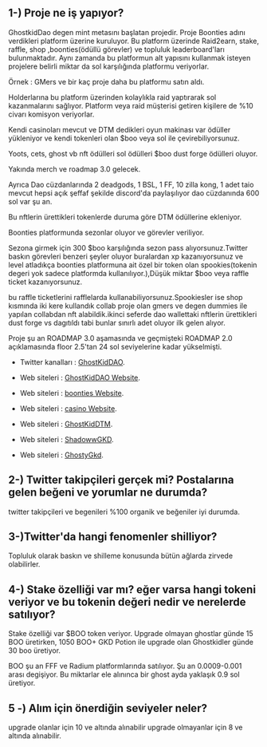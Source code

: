 ## 1-) Proje ne iş yapıyor?

GhostkidDao degen mint metasını başlatan projedir.
Proje Boonties adını verdikleri platform üzerine kuruluyor.
Bu platform üzerinde Raid2earn, stake, raffle, shop ,boonties(ödüllü görevler) ve topluluk leaderboard'ları bulunmaktadır.
Aynı zamanda bu platformun alt yapısını kullanmak isteyen projelere belirli miktar da sol karşılığında platformu veriyorlar.

Örnek : GMers ve bir kaç proje daha bu platformu satın aldı.

Holderlarına bu platform üzerinden kolaylıkla raid yaptırarak sol kazanmalarını sağlıyor.
Platform veya raid müşterisi getiren kişilere de %10 civarı komisyon veriyorlar.

Kendi casinoları mevcut ve DTM dedikleri oyun makinası var ödüller yükleniyor ve kendi tokenleri olan $boo veya sol ile çevirebiliyorsunuz.

Yoots, cets, ghost vb nft ödülleri sol ödülleri $boo dust forge ödülleri oluyor.

Yakında merch ve roadmap 3.0 gelecek.

Ayrıca Dao cüzdanlarında 2 deadgods, 1 BSL, 1 FF, 10 zilla kong, 1 adet taio mevcut hepsi açık şeffaf şekilde discord'da paylaşılıyor dao cüzdanında 600 sol var şu an.

Bu nftlerin ürettikleri tokenlerde duruma göre DTM ödüllerine ekleniyor.

Boonties platformunda sezonlar oluyor ve görevler veriliyor.

Sezona girmek için 300 $boo karşılığında sezon pass alıyorsunuz.Twitter baskın görevleri benzeri şeyler oluyor buralardan xp kazanıyorsunuz ve level atladıkça boonties platformuna ait özel bir token olan spookies(tokenin degeri yok sadece platformda kullanılıyor.),Düşük miktar $boo veya raffle ticket kazanıyorsunuz.

bu raffle ticketlerini rafflelarda kullanabiliyorsunuz.Spookiesler ise shop kısmında iki kere kullandık collab proje olan gmers ve degen dummies ile yapılan collabdan nft alabildik.ikinci seferde dao wallettaki nftlerin ürettikleri dust forge vs dagıtıldı tabi bunlar sınırlı adet oluyor ilk gelen alıyor.

Proje şu an ROADMAP 3.0 aşamasında ve geçmişteki ROADMAP 2.0 açıklamasında floor 2.5'tan 24 sol seviyelerine kadar yükselmişti.

- Twitter kanalları : [GhostKidDAO](https://twitter.com/GhostKidDAO).

- Web siteleri : [GhostKidDAO Website](https://www.ghostkid.io/).

- Web siteleri : [boonties Website](https://boonties.io/).

- Web siteleri : [casino Website](https://casino.ghostkid.io/).

- Web siteleri : [GhostKidDTM](https://bit.ly/GhostKidDTM).

- Web siteleri : [ShadowwGKD](https://twitter.com/ShadowwGKD).

- Web siteleri : [GhostyGkd](https://twitter.com/GhostyGkd).

## 2-) Twitter takipçileri gerçek mi? Postalarına gelen beğeni ve yorumlar ne durumda?
 twitter takipçileri ve begenileri %100 organik ve beğeniler iyi durumda.

## 3-)Twitter'da hangi fenomenler shilliyor?
 Topluluk olarak baskın ve shilleme konusunda bütün ağlarda zirvede olabilirler.

## 4-) Stake özelliği var mı? eğer varsa hangi tokeni veriyor ve bu tokenin değeri nedir ve nerelerde satılıyor?
  Stake özelliği var $BOO token veriyor. Upgrade olmayan ghostlar günde 15 BOO üretirken, 1050 BOO+ GKD Potion ile upgrade olan Ghostkidler günde 30 boo üretiyor.

  BOO şu an FFF ve Radium platformlarında satılıyor. Şu an 0.0009-0.001 arası degişiyor. Bu miktarlar ele alınınca bir ghost ayda yaklaşık 0.9 sol üretiyor.

## 5 -) Alım için önerdiğin seviyeler neler?
upgrade olanlar için 10 ve altında alınabilir
upgrade olmayanlar için 8 ve altında alınabilir.
